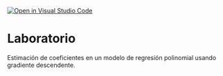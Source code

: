 [![Open in Visual Studio Code](https://classroom.github.com/assets/open-in-vscode-c66648af7eb3fe8bc4f294546bfd86ef473780cde1dea487d3c4ff354943c9ae.svg)](https://classroom.github.com/online_ide?assignment_repo_id=9210807&assignment_repo_type=AssignmentRepo)
# Laboratorio

Estimación de coeficientes en un modelo de regresión polinomial usando gradiente descendente.

